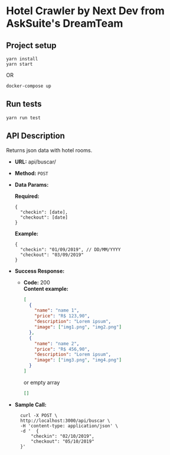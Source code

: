 # Hotel Crawler by Next Dev from AskSuite's DreamTeam

## Project setup

```
yarn install
yarn start
```

OR

```
docker-compose up
```

## Run tests

```
yarn run test
```

## API Description

Returns json data with hotel rooms.

- **URL:**
  api/buscar/

- **Method:**
  `POST`

- **Data Params:**

  **Required:**

  ```
  {
    "checkin": [date],
    "checkout": [date]
  }
  ```

  **Example:**

  ```
  {
    "checkin": "01/09/2019", // DD/MM/YYYY
    "checkout": "03/09/2019"
  }
  ```

- **Success Response:**

  - **Code:** 200 <br />
    **Content example:**

    ```json
    [
      {
        "name": "name 1",
        "price": "R$ 123,90",
        "description": "Lorem ipsum",
        "image": ["img1.png", "img2.png"]
      },
      {
        "name": "name 2",
        "price": "R$ 456,90",
        "description": "Lorem ipsum",
        "image": ["img3.png", "img4.png"]
      }
    ]
    ```

    or empty array

    ```json
    []
    ```

- **Sample Call:**
  ```
    curl -X POST \
    http://localhost:3000/api/buscar \
    -H 'content-type: application/json' \
    -d '  {
        "checkin": "02/10/2019",
        "checkout": "05/10/2019"
    }'
  ```

